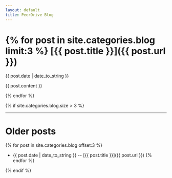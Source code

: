 ```yaml
---
layout: default
title: PeerDrive Blog
---
```


{% for post in site.categories.blog limit:3 %}
[{{ post.title }}]({{ post.url }})
==================================
<p class="meta">{{ post.date | date_to_string }}</p>

{{ post.content }}

{% endfor %}

{% if site.categories.blog.size > 3 %}

--------------------------------------------------------------------------

Older posts
===========

{% for post in site.categories.blog offset:3 %}
* {{ post.date | date_to_string }} -- [{{ post.title }}]({{ post.url }})
{% endfor %}

{% endif %}
